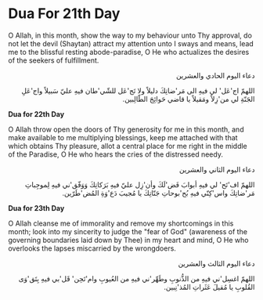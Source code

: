 Dua For 21th Day
================

O Allah, in this month, show the way to my behaviour unto Thy approval,
do not let the devil (Shaytan) attract my attention unto I sways and
means, lead me to the blissful resting abode-paradise, O He who
actualizes the desires of the seekers of fulfillment.

<p dir="rtl">
دعاء اليوم الحادي والعشرين
</p>

<p dir="rtl">
اللهمّ اج'عَل' لي فيهِ الى مَر'ضاتِكَ دليلاً ولا تَج'عَل للشّي'طان فيهِ
عليّ سَبيلاً واج'عَلِ الجَنّةِ لي من'زِلاً ومَقيلاً يا قاضي حَوائِجَ
الطّالِبين.
</p>


**Dua for 22th Day**

O Allah throw open the doors of Thy generosity for me in this month,
and make available to me multiplying blessings, keep me attached with
that which obtains Thy pleasure, allot a central place for me right in
the middle of the Paradise, O He who hears the cries of the distressed
needy.


<p dir="rtl">
دعاء اليوم الثاني والعشرين
</p>

<p dir="rtl">
اللهمّ اف'تَح' لي فيهِ أبوابَ فَض'لَكَ وأن'زِل عليّ فيهِ بَرَكاتِكَ
وَوَفّق'ني فيهِ لِموجِباتِ مَر'ضاتِكَ واس'كِنّي فيهِ بُح'بوحاتِ
جَنّاتِكَ يا مُجيبَ دَع'وَةِ المُض'طَرّين.
</p>


**Dua for 23th Day**

O Allah cleanse me of immorality and remove my shortcomings in this
month; look into my sincerity to judge the "fear of God" (awareness of
the governing boundaries laid down by Thee) in my heart and mind, O He
who overlooks the lapses miscarried by the wrongdoers.

<p dir="rtl">
دعاء اليوم الثالث والعشرين
</p>

<p dir="rtl">
اللهمّ اغسِل'ني فيهِ من الذُّنوبِ وطَهِّر'ني فيهِ من العُيوبِ
وام'تَحِن' قَل'بي فيهِ بِتَق'وَى القُلوبِ يا مُقيلَ عَثَراتِ
المُذ'نِبين.
</p>



